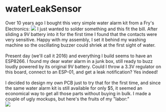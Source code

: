 # waterLeakSensor
Over 10 years ago I bought this very simple water alarm kit from a Fry's Electronics:
<img src="http://i.imgur.com/EnZXYi5.jpg">
I just wanted to solder something and this fit the bill. After sliding a 9V battery into it for the first time I found that the contacts were very sensitive. Happy with my assembly, I set it behind my washing machine so the oscillating buzzer could shriek at the first sight of water.<br><br>
Present day (we'll call it 2016) and everything I build seems to have an ESP8266. I found my dear water alarm in a junk box, still ready to buzz loudly powered by its original 9V battery. Could I throw a 3.3V regulator on this board, connect to an ESP-01, and get a leak notification? Yes indeed!<br><br>
I decided to design my own PCB just to try that for the first time, and since the same water alarm kit is still available for only $5, it seemed an economical way to get all those parts without buying in bulk. I made a couple of ugly mockups, but here's the fruits of my "labor:"
<br>
<img src="http://i.imgur.com/wUxNIIf.png">
